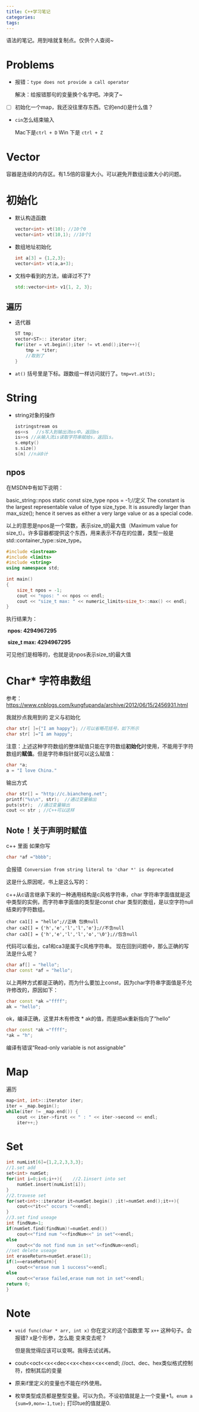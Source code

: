 ```yaml
---
title: C++学习笔记
categories: 
tags: 
---
```


语法的笔记。用到啥就复制点。仅供个人查阅~

<!---more--->

# Problems

- 报错：`type does not provide a call operator`

  解决：给报错那句的变量换个名字吧。冲突了~

- [ ] 初始化一个map，我还没往里存东西。它的end()是什么值？

- `cin`怎么结束输入

  Mac下是`ctrl + D` Win 下是 `ctrl + Z`

# Vector

容器是连续的内存区。有1.5倍的容量大小。可以避免开数组设置大小的问题。

# 初始化

- 默认构造函数

  ```cpp
  vector<int> vt(10); //10个0
  vector<int> vt(10,1); //10个1
  ```

- 数组地址初始化

  ```cpp
  int a[3] = {1,2,3};
  vector<int> vt(a,a+3);
  ```

- 文档中看到的方法，编译过不了?

  ```cpp
  std::vector<int> v1{1, 2, 3};
  ```


## 遍历

- 迭代器

  ```cpp
  ST tmp;
  vector<ST>:: iterator iter;
  for(iter = vt.begin();iter != vt.end();iter++){
      tmp = *iter;
      //取到了
  }
  ```

- `at()` 括号里是下标。跟数组一样访问就行了。`tmp=vt.at(5);`

# String

- string对象的操作

  ```cpp
  istringstream os
  os<<s   //s写入到输出流os中。返回os
  is>>s	//从输入流is读取字符串赋给s，返回is。
  s.empty()
  s.size()
  s[n] //n从0计
  ```

## npos

在MSDN中有如下说明：

basic_string::npos
static const size_type npos = -1;//定义
The constant is the largest representable value of type size_type. It is assuredly larger than max_size(); hence it serves as either a very large value or as a special code.

以上的意思是npos是一个常数，表示size_t的最大值（Maximum value for size_t）。许多容器都提供这个东西，用来表示不存在的位置，类型一般是std::container_type::size_type。

```cpp
#include <iostream>  
#include <limits>  
#include <string>  
using namespace std;  
  
int main()  
{  
    size_t npos = -1;  
    cout << "npos: " << npos << endl;  
    cout << "size_t max: " << numeric_limits<size_t>::max() << endl;
}
```

执行结果为：

​                 **npos:           4294967295**

​                 **size_t max:  4294967295**

可见他们是相等的，也就是说npos表示size_t的最大值

# Char* 字符串数组

参考：https://www.cnblogs.com/kungfupanda/archive/2012/06/15/2456931.html

我就抄点我用到的     定义与初始化

```cpp
char str[ ]={"I am happy"}; //可以省略花括号，如下所示
char str[ ]="I am happy";
```

注意：上述这种字符数组的整体赋值只能在字符数组**初始化**时使用，不能用于字符数组的**赋值**。但是字符串指针就可以这么赋值：

```cpp
char *a;
a = "I love China."
```

输出方式

```cpp
char str[] = "http://c.biancheng.net";
printf("%s\n", str);  //通过变量输出
puts(str);  //通过变量输出
cout << str ; //C++可以这样
```

## Note！关于声明时赋值

c++ 里面 如果你写

```cpp
char *af ="bbbb";
```

会报错` Conversion from string literal to 'char *' is deprecated`  

这是什么原因呢，书上是这么写的：

c++从c语言继承下来的一种通用结构是c风格字符串，char 字符串字面值就是这中类型的实例，而字符串字面值的类型是const char 类型的数组，是以空字符null结束的字符数组。

    char ca1[] = "hello";//正确 包换null
    char ca2[] = {'h','e','l','l','o'};//不含null
    char ca3[] = {'h','e','l','l','o','\0'};//包含null

代码可以看出，ca1和ca3是属于c风格字符串。
现在回到问题中，那么正确的写法是什么呢？

```cpp
char af[] = "hello";
char const *af = "hello";
```

以上两种方式都是正确的，而为什么要加上const，因为char字符串字面值是不允许修改的，原因如下：

```cpp
char const *ak ="ffff";
ak = "hello";
```

ok，编译正确，这里并木有修改 * ak的值，而是把ak重新指向了“hello”

```cpp
char const *ak ="ffff";
*ak = "h";
```

编译有错误“Read-only variable is  not assignable”

# Map

遍历

```cpp
map<int, int>::iterator iter;
iter = _map.begin();
while(iter != _map.end()) {
    cout << iter->first << " : " << iter->second << endl;
    iter++;}
```

# Set

```cpp
int numList[6]={1,2,2,3,3,3};
//1.set add
set<int> numSet;
for(int i=0;i<6;i++){    //2.1insert into set
    numSet.insert(numList[i]);
}
//2.travese set
for(set<int>::iterator it=numSet.begin() ;it!=numSet.end();it++){
    cout<<*it<<" occurs "<<endl;
}
//3.set find useage
int findNum=1;
if(numSet.find(findNum)!=numSet.end())
    cout<<"find num "<<findNum<<" in set"<<endl;
else
    cout<<"do not find num in set"<<findNum<<endl;	
//set delete useage
int eraseReturn=numSet.erase(1);
if(1==eraseReturn){
	cout<<"erase num 1 success"<<endl;
else
    cout<<"erase failed,erase num not in set"<<endl;
return 0;
}
```

# Note

- `void func(char * arr, int x)` 你在定义的这个函数里 写 `x++` 这种句子。会报错? x是个形参，怎么能 变来变去呢？

  但是我觉得应该可以变啊。我得去试试再。

- cout<<oct<<x<<dec<<x<<hex<<x<<endl; //oct、dec、hex类似格式控制符，控制其后的变量

- 原来if里定义的变量也不能在if外使用。

- 枚举类型成员都是整型变量。可以为负。不设初值就是上一个变量+1。`enum a {sum=9,mon=-1,tue};` 打印tue的值就是0.
